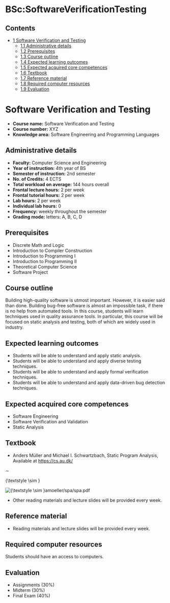 






BSc:SoftwareVerificationTesting
===============================






Contents
--------


* [1 Software Verification and Testing](#Software_Verification_and_Testing)
	+ [1.1 Administrative details](#Administrative_details)
	+ [1.2 Prerequisites](#Prerequisites)
	+ [1.3 Course outline](#Course_outline)
	+ [1.4 Expected learning outcomes](#Expected_learning_outcomes)
	+ [1.5 Expected acquired core competences](#Expected_acquired_core_competences)
	+ [1.6 Textbook](#Textbook)
	+ [1.7 Reference material](#Reference_material)
	+ [1.8 Required computer resources](#Required_computer_resources)
	+ [1.9 Evaluation](#Evaluation)



Software Verification and Testing
=================================


* **Course name:** Software Verification and Testing
* **Course number:** XYZ
* **Knowledge area:** Software Engineering and Programming Languages


Administrative details
----------------------


* **Faculty:** Computer Science and Engineering
* **Year of instruction:** 4th year of BS
* **Semester of instruction:** 2nd semester
* **No. of Credits:** 4 ECTS
* **Total workload on average:** 144 hours overall
* **Frontal lecture hours:** 2 per week
* **Frontal tutorial hours:** 2 per week
* **Lab hours:** 2 per week
* **Individual lab hours:** 0
* **Frequency:** weekly throughout the semester
* **Grading mode:** letters: A, B, C, D


Prerequisites
-------------


* Discrete Math and Logic
* Introduction to Compiler Construction
* Introduction to Programming I
* Introduction to Programming II
* Theoretical Computer Science
* Software Project


Course outline
--------------


Building high-quality software is utmost important. However, it is easier said than done. Building bug-free software is almost an impossible task, if there is no help from automated tools. In this course, students will learn techniques used in quality assurance tools. In particular, this course will be focused on static analysis and testing, both of which are widely used in industry.



Expected learning outcomes
--------------------------


* Students will be able to understand and apply static analysis.
* Students will be able to understand and apply diverse testing techniques.
* Students will be able to understand and apply formal verification techniques.
* Students will be able to understand and apply data-driven bug detection techniques.


Expected acquired core competences
----------------------------------


* Software Engineering
* Software Verification and Validation
* Static Analysis


Textbook
--------


* Anders Müller and Michael I. Schwartzbach, Static Program Analysis, Available at <https://cs.au.dk/>



∼


{\textstyle \sim }

![{\textstyle \sim }](https://wikimedia.org/api/rest_v1/media/math/render/svg/f4c751364ec94032ee21bb59f4aee904d43fd6b8)amoeller/spa/spa.pdf
* Other reading materials and lecture slides will be provided every week.


Reference material
------------------


* Reading materials and lecture slides will be provided every week.


Required computer resources
---------------------------


Students should have an access to computers.



Evaluation
----------


* Assignments (30%)
* Midterm (30%)
* Final Exam (40%)










